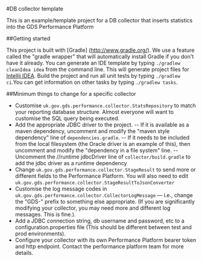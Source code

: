 #DB collector template

This is an example/template project for a DB collector that inserts statistics into the GDS Performance Platform

##Getting started

This project is built with [Gradle] (http://www.gradle.org/). We use a feature called the "gradle wrapper" that will automatically install
Gradle if you don't have it already. You can generate an IDE template by typing `./gradlew cleanIdea idea` from the command line. This
will generate project files for [Intellij IDEA](http://www.jetbrains.com/idea/). Build the project and run all unit tests by typing
`./gradlew ci`.You can get information on other tasks by typing `./gradlew tasks`.

##Minimum things to change for a specific collector
- Customise `uk.gov.gds.performance.collector.StatsRepository` to match your reporting database structure. Almost everyone will want to
customise the SQL query being executed.
- Add the appropriate JDBC driver to the project.
-- If it is available as a maven dependency, uncomment and modify the "maven style dependency"
line of `dependencies.gradle`.
-- If it needs to be included from the local filesystem (the Oracle driver is an example of this), then uncomment
and modify the "dependency in a file system" line.
-- Uncomment the //runtime jdbcDriver line of `collector/build.gradle` to add the jdbc driver as a runtime dependency
- Change `uk.gov.gds.performance.collector.StageResult` to send more or different fields to the Performance Platform. You will also need to
edit `uk.gov.gds.performance.collector.StageResultToJsonConverter`
- Customise the log message codes in `uk.gov.gds.performance.collector.CollectorLogMessage` — i.e., change the "GDS-" prefix to something else
appropriate. (If you are significantly modifying your collector, you may need more and different log messages. This is fine.).
- Add a JDBC connection string, db username and password, etc to a configuration.properties file (This should be different between test and prod environments).
- Configure your collector with its own Performance Platform bearer token and http endpoint. Contact the performance platform team for more details.